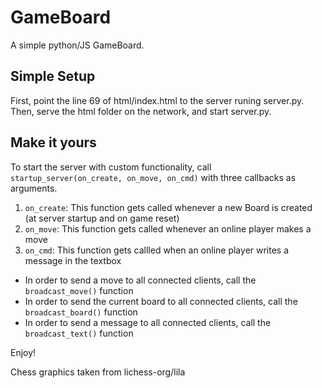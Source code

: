 # GameBoard

A simple python/JS GameBoard.

## Simple Setup
First, point the line 69 of html/index.html to the server runing server.py.
Then, serve the html folder on the network, and start server.py.

## Make it yours
To start the server with custom functionality, call ```startup_server(on_create, on_move, on_cmd)``` with three callbacks as arguments.

1) ```on_create```:
This function gets called whenever a new Board is created (at server startup and on game reset)
2) ```on_move```:
This function gets called whenever an online player makes a move
3) ```on_cmd```:
This function gets callled when an online player writes a message in the textbox

- In order to send a move to all connected clients, call the ```broadcast_move()``` function
- In order to send the current board to all connected clients, call the ```broadcast_board()``` function
- In order to send a message to all connected clients, call the ```broadcast_text()``` function

Enjoy!


Chess graphics taken from lichess-org/lila
